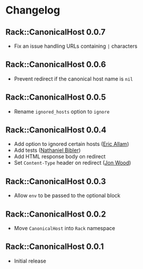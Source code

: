 # Changelog

## Rack::CanonicalHost 0.0.7

  * Fix an issue handling URLs containing `|` characters

## Rack::CanonicalHost 0.0.6

  * Prevent redirect if the canonical host name is `nil`

## Rack::CanonicalHost 0.0.5

  * Rename `ignored_hosts` option to `ignore`

## Rack::CanonicalHost 0.0.4

  * Add option to ignored certain hosts ([Eric Allam][rubymaverick])
  * Add tests ([Nathaniel Bibler][nbibler])
  * Add HTML response body on redirect
  * Set `Content-Type` header on redirect ([Jon Wood][jellybob])

## Rack::CanonicalHost 0.0.3

  * Allow `env` to be passed to the optional block

## Rack::CanonicalHost 0.0.2

  * Move `CanonicalHost` into `Rack` namespace

## Rack::CanonicalHost 0.0.1

  * Initial release

[jellybob]: http://github.com/jellybob
[nbibler]: http://github.com/nbibler
[rubymaverick]: http://github.com/rubymaverick
